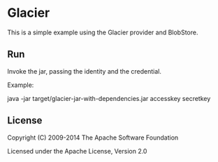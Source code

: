 # Glacier

This is a simple example using the Glacier provider and BlobStore.

## Run

Invoke the jar, passing the identity and the credential.

Example:

java -jar target/glacier-jar-with-dependencies.jar accesskey secretkey

## License

Copyright (C) 2009-2014 The Apache Software Foundation

Licensed under the Apache License, Version 2.0
